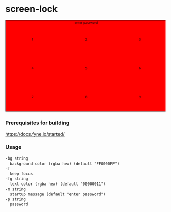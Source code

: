 # screen-lock

![example](./img/screen.png)

### Prerequisites for building

https://docs.fyne.io/started/

### Usage

```text
-bg string
  background color (rgba hex) (default "FF0000FF")
-f
  keep focus
-fg string
  text color (rgba hex) (default "00000011")
-m string
  startup message (default "enter password")
-p string
  password
```
